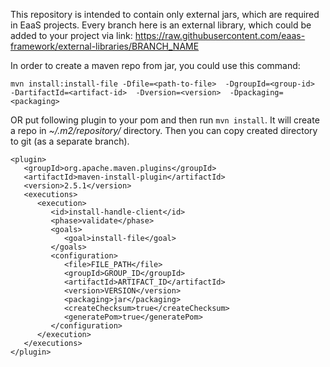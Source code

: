 This repository is intended to contain only external jars, which are required in EaaS projects. Every branch here is an external library, which could be added to your project via link:
https://raw.githubusercontent.com/eaas-framework/external-libraries/BRANCH_NAME

In order to create a maven repo from jar, you could use this command:
```
mvn install:install-file -Dfile=<path-to-file>  -DgroupId=<group-id> 
-DartifactId=<artifact-id>  -Dversion=<version>  -Dpackaging=<packaging>
```
OR
put following plugin to your pom and then run `mvn install`. It will create a repo in *~/.m2/repository/* directory. Then you can copy created directory to git (as a separate branch).
```
<plugin>  
   <groupId>org.apache.maven.plugins</groupId>  
   <artifactId>maven-install-plugin</artifactId>  
   <version>2.5.1</version>  
   <executions>  
      <execution>  
         <id>install-handle-client</id>  
         <phase>validate</phase>  
         <goals>  
            <goal>install-file</goal>  
         </goals>  
         <configuration>  
            <file>FILE_PATH</file>  
            <groupId>GROUP_ID</groupId>  
            <artifactId>ARTIFACT_ID</artifactId>  
            <version>VERSION</version>  
            <packaging>jar</packaging>  
            <createChecksum>true</createChecksum>  
            <generatePom>true</generatePom>  
         </configuration>  
      </execution>  
   </executions>  
</plugin>
```

